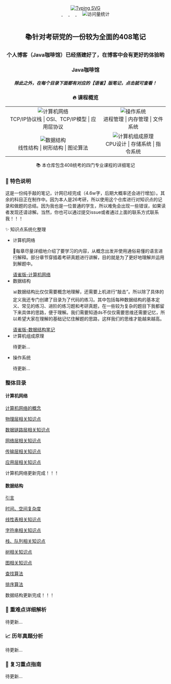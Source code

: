 <div align="center">
    <div align="center">
        <a href="https://github.com/amatureemoprince">
            <img src="https://readme-typing-svg.demolab.com/?font=Fira+Code&pause=1000&width=840&lines=console.log(%22welcome%20to 计算机基础笔记 github  resposity);Just%20Do%20IT!&center=true&size=27" alt="Typing SVG" />
        </a>
    </div>
    <div align="center">
        <a href="https://cdn.nlark.com/yuque/0/2025/jpeg/48073730/1740480312245-a4ace4dc-7843-405e-b520-6e6f58ccefdb.jpeg?x-oss-process=image%2Fformat%2Cwebp%2Fresize%2Cw_908%2Climit_0%2Finterlace%2C1">
            <img src="https://img.shields.io/badge/WeChat-微信-07c160"  alt=""/>
        </a>&emsp;
        <a href="https://blog.csdn.net/m0_74394934?spm=1010.2135.3001.5343"> 
            <img src="https://img.shields.io/badge/CSDN-%E6%8A%80%E6%9C%AF%E8%AE%BA%E5%9D%9B-orange"  alt=""/>
        </a>&emsp;
        <a href="mailto:2069057986@qq.com"> 
            <img src="https://img.shields.io/badge/QQ-2069057986@qq.com-yellow"  alt=""/>
        </a>&emsp;
        <img src="https://komarev.com/ghpvc/?username=sun0225SUN&label=Views&color=0e75b6&style=flat" alt="访问量统计" />
    </div>
	<br>
    <div align="center">
        <h2>📚针对考研党的一份较为全面的408笔记</h2>
        <h3>个人博客（Java咖啡馆）已经搭建好了，在博客中会有更好的体验哟</h3>
        <h3>
    		<a href="https://amatureemoprince.github.io/TechnologyAndLife/" style="text-decoration: none; color: inherit;">
        Java咖啡馆
    		</a>
        </h3>
        <h5>除此之外，在每个目录下面都有对应的【语雀】版笔记，点击就可查看！</h5>
    </div>
    <div align="center">
        <h3>🔥 课程概览</h3>
    <table align="center">
        <tr>
            <td align="center">
                <img src="https://img.shields.io/badge/计算机网络-Network-blue" alt="计算机网络"/>
                <br>
                TCP/IP协议栈 | OSI、TCP/IP模型 | 应用层协议
            </td>
            <td align="center">
                <img src="https://img.shields.io/badge/操作系统-OS-green" alt="操作系统"/>
                <br>
                进程管理 | 内存管理 | 文件系统
            </td>
        </tr>
        <tr>
            <td align="center">
                <img src="https://img.shields.io/badge/数据结构-DataStructure-red" alt="数据结构"/>
                <br>
                线性结构 | 树形结构 | 图论算法
            </td>
            <td align="center">
                <img src="https://img.shields.io/badge/计算机组成原理-Architecture-orange" alt="计算机组成原理"/>
                <br>
                CPU设计 | 存储系统 | 指令系统
            </td>
        </tr>
    </table>
    </div>
</div>
<div align="center">
    <p>📚 本仓库包含408统考的四门专业课程的详细笔记</p>
</div>
<div>
    <h3>📝 特色说明</h3>
    <p>这是一份纯手敲的笔记，计网已经完成（4.6w字，后期大概率还会进行增加）。其余的科目正在制作中。因为本人是26考研，所以使用这个仓库进行对知识点的记录和做题的总结。因为我也是一位普通的学生，所以难免会出现一些错误，如果读者发现还请谅解。当然，你也可以通过提交issue或者通过上面的联系方式联系我！！！</p>
    <p>✨ 知识点系统化整理</p>
    <ul>
    <li>计算机网络</li>
        <p>🎉每章尽量详细地介绍了要学习的内容，从概念出发并使用通俗易懂的语言进行解释。部分章节穿插着考研真题进行讲解，目的就是为了更好地理解并运用到解题中。</p>
        <a href="https://www.yuque.com/g/yuqueyonghu71tocz/kmswnx/collaborator/join?token=t9jl8ARfhVmNwEOd&source=book_collaborator# 《计算机网络》">语雀版-计算机网络</a>
        <br>
    <li>数据结构</li>
        <p>📊数据结构比仅仅需要概念地理解，还需要上机进行“敲击”。所以除了具体的定义我还专门创建了目录为了代码的练习。其中包括每种数据结构的基本定义、常见的练习、进阶的练习题和考研真题，在一些较为复杂的题目下我都留下来具体的思路，便于理解。我们需要知道ds不仅仅需要思维还需要记忆，所以希望大家在理解的基础记忆住解题的思路，这样我们的思维才能越来越高。</p>
        <a href="https://www.yuque.com/g/yuqueyonghu71tocz/nelr8w/collaborator/join?token=44FjLD5O4umcN9Cy&source=book_collaborator# 《数据结构》">语雀版-数据结构笔记</a>
        <br>
    <li>计算机组成原理</li>
        <p>
            待更新...
        </p>
    <li>操作系统</li>
        <p>
            待更新...
        </p>
    </ul>
    <h3>整体目录</h3>
<h4>计算机网络</h4>

<a href="https://github.com/amatureemoprince/-408/tree/master/%E8%AE%A1%E7%AE%97%E6%9C%BA%E7%BD%91%E7%BB%9C/%E7%8E%8B%E9%81%93%E7%AC%94%E8%AE%B0/%E8%AE%A1%E7%AE%97%E6%9C%BA%E7%BD%91%E7%BB%9C%E7%9A%84%E6%A6%82%E5%BF%B5">计算机网络的概念</a><br>

<a href="https://github.com/amatureemoprince/-408/tree/master/%E8%AE%A1%E7%AE%97%E6%9C%BA%E7%BD%91%E7%BB%9C/%E7%8E%8B%E9%81%93%E7%AC%94%E8%AE%B0/%E7%89%A9%E7%90%86%E5%B1%82">物理层相关知识点</a><br>

<a href="https://github.com/amatureemoprince/-408/tree/master/%E8%AE%A1%E7%AE%97%E6%9C%BA%E7%BD%91%E7%BB%9C/%E7%8E%8B%E9%81%93%E7%AC%94%E8%AE%B0/%E6%95%B0%E6%8D%AE%E9%93%BE%E8%B7%AF%E5%B1%82">数据链路层相关知识点</a><br>

<a href="https://github.com/amatureemoprince/-408/tree/master/%E8%AE%A1%E7%AE%97%E6%9C%BA%E7%BD%91%E7%BB%9C/%E7%8E%8B%E9%81%93%E7%AC%94%E8%AE%B0/%E7%BD%91%E7%BB%9C%E5%B1%82">网络层相关知识点</a><br>

<a href="https://github.com/amatureemoprince/-408/tree/master/%E8%AE%A1%E7%AE%97%E6%9C%BA%E7%BD%91%E7%BB%9C/%E7%8E%8B%E9%81%93%E7%AC%94%E8%AE%B0/%E4%BC%A0%E8%BE%93%E5%B1%82">传输层相关知识点
</a><br>

<a href="https://github.com/amatureemoprince/-408/tree/master/%E8%AE%A1%E7%AE%97%E6%9C%BA%E7%BD%91%E7%BB%9C/%E7%8E%8B%E9%81%93%E7%AC%94%E8%AE%B0/%E5%BA%94%E7%94%A8%E5%B1%82">应用层相关知识点</a><br>

<p>计算机网络更新完成！！！</p>

<h4>数据结构</h4>

<a href="https://github.com/amatureemoprince/-408/blob/master/%E6%95%B0%E6%8D%AE%E7%BB%93%E6%9E%84/%E7%8E%8B%E9%81%93%E7%AC%94%E8%AE%B0/README.md">引言</a><br>

<a href="https://github.com/amatureemoprince/-408/blob/master/%E6%95%B0%E6%8D%AE%E7%BB%93%E6%9E%84/%E7%8E%8B%E9%81%93%E7%AC%94%E8%AE%B0/time-and-space-complexity.md">时间、空间复杂度</a><br>

<a href="https://github.com/amatureemoprince/-408/blob/master/%E6%95%B0%E6%8D%AE%E7%BB%93%E6%9E%84/%E7%8E%8B%E9%81%93%E7%AC%94%E8%AE%B0/linear-list.md">线性表相关知识点</a><br>

<a href="https://github.com/amatureemoprince/-408/blob/master/%E6%95%B0%E6%8D%AE%E7%BB%93%E6%9E%84/%E7%8E%8B%E9%81%93%E7%AC%94%E8%AE%B0/string.md">字符串相关知识点</a><br>

<a href="https://github.com/amatureemoprince/-408/blob/master/%E6%95%B0%E6%8D%AE%E7%BB%93%E6%9E%84/%E7%8E%8B%E9%81%93%E7%AC%94%E8%AE%B0/stack-queue-array.md">栈、队列相关知识点</a><br>

<a href="https://github.com/amatureemoprince/-408/blob/master/%E6%95%B0%E6%8D%AE%E7%BB%93%E6%9E%84/%E7%8E%8B%E9%81%93%E7%AC%94%E8%AE%B0/tree-binary-tree.md">树相关知识点</a><br>

<a href="https://github.com/amatureemoprince/-408/blob/master/%E6%95%B0%E6%8D%AE%E7%BB%93%E6%9E%84/%E7%8E%8B%E9%81%93%E7%AC%94%E8%AE%B0/graph.md">图相关知识点</a><br>

<a href="https://github.com/amatureemoprince/-408/blob/master/%E6%95%B0%E6%8D%AE%E7%BB%93%E6%9E%84/%E7%8E%8B%E9%81%93%E7%AC%94%E8%AE%B0/search-algorithm.md">查找算法</a><br>

<a href="https://github.com/amatureemoprince/-408/blob/master/%E6%95%B0%E6%8D%AE%E7%BB%93%E6%9E%84/%E7%8E%8B%E9%81%93%E7%AC%94%E8%AE%B0/sort-algorithm.md">排序算法</a><br>

<p>数据结构更新完成！！！</p>

<h3>📖 重难点详细解析</h3>
<p>待更新...</p>
<h3>📈 历年真题分析</h3>
<p>待更新...</p>
<h3>🎯 复习重点指南</h3>
<p>待更新...</p></div>





















